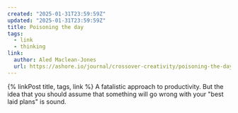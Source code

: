 ```yaml
---
created: "2025-01-31T23:59:59Z"
updated: "2025-01-31T23:59:59Z"
title: Poisoning the day
tags:
  - link
  - thinking
link:
  author: Aled Maclean-Jones
  url: https://ashore.io/journal/crossover-creativity/poisoning-the-day
---
```


{% linkPost title, tags, link %} A fatalistic approach to productivity. But the idea that you should assume that something will go wrong with your "best laid plans" is sound.
